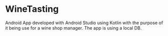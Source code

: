 # WineTasting

Android App developed with Android Studio using Kotlin with the purpose of it being use for a wine shop manager. The app is using a local DB.
